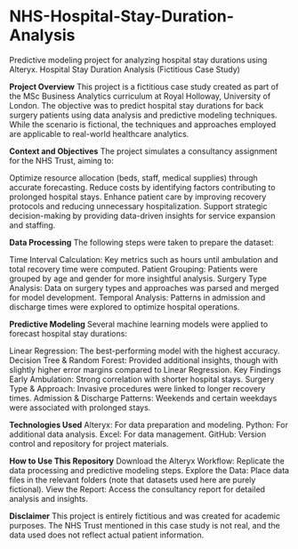 # NHS-Hospital-Stay-Duration-Analysis
Predictive modeling project for analyzing hospital stay durations using Alteryx.
Hospital Stay Duration Analysis (Fictitious Case Study)

**Project Overview**
This project is a fictitious case study created as part of the MSc Business Analytics curriculum at Royal Holloway, University of London. The objective was to predict hospital stay durations for back surgery patients using data analysis and predictive modeling techniques. While the scenario is fictional, the techniques and approaches employed are applicable to real-world healthcare analytics.

**Context and Objectives**
The project simulates a consultancy assignment for the NHS Trust, aiming to:

Optimize resource allocation (beds, staff, medical supplies) through accurate forecasting.
Reduce costs by identifying factors contributing to prolonged hospital stays.
Enhance patient care by improving recovery protocols and reducing unnecessary hospitalization.
Support strategic decision-making by providing data-driven insights for service expansion and staffing.

**Data Processing**
The following steps were taken to prepare the dataset:

Time Interval Calculation: Key metrics such as hours until ambulation and total recovery time were computed.
Patient Grouping: Patients were grouped by age and gender for more insightful analysis.
Surgery Type Analysis: Data on surgery types and approaches was parsed and merged for model development.
Temporal Analysis: Patterns in admission and discharge times were explored to optimize hospital operations.

**Predictive Modeling**
Several machine learning models were applied to forecast hospital stay durations:

Linear Regression: The best-performing model with the highest accuracy.
Decision Tree & Random Forest: Provided additional insights, though with slightly higher error margins compared to Linear Regression.
Key Findings
Early Ambulation: Strong correlation with shorter hospital stays.
Surgery Type & Approach: Invasive procedures were linked to longer recovery times.
Admission & Discharge Patterns: Weekends and certain weekdays were associated with prolonged stays.

**Technologies Used**
Alteryx: For data preparation and modeling.
Python: For additional data analysis.
Excel: For data management.
GitHub: Version control and repository for project materials.

**How to Use This Repository**
Download the Alteryx Workflow: Replicate the data processing and predictive modeling steps.
Explore the Data: Place data files in the relevant folders (note that datasets used here are purely fictional).
View the Report: Access the consultancy report for detailed analysis and insights.

**Disclaimer**
This project is entirely fictitious and was created for academic purposes. The NHS Trust mentioned in this case study is not real, and the data used does not reflect actual patient information.

